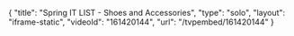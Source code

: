 {
    "title": "Spring IT LIST - Shoes and Accessories",
    "type": "solo",
    "layout": "iframe-static",
    "videoId": "161420144",
    "url": "\/tvpembed\/161420144"
}